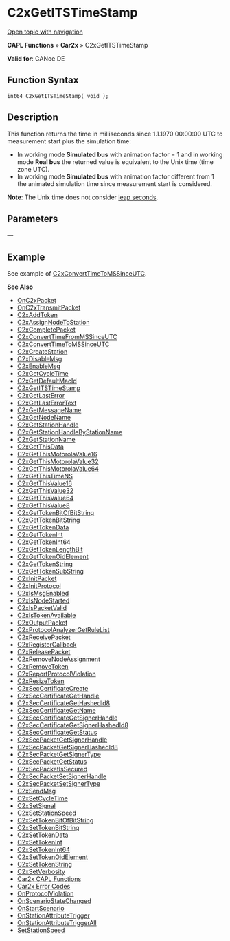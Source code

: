 # C2xGetITSTimeStamp

[Open topic with navigation](../../../../../CANoeDEFamily.htm#Topics/CAPLFunctions/Car2x/Functions/CAPLfunctionC2xGetITSTimeStamp.md)

**CAPL Functions** » **Car2x** » C2xGetITSTimeStamp

**Valid for**: CANoe DE

## Function Syntax

```plaintext
int64 C2xGetITSTimeStamp( void );
```

## Description

This function returns the time in milliseconds since 1.1.1970 00:00:00 UTC to measurement start plus the simulation time:

- In working mode **Simulated bus** with animation factor = 1 and in working mode **Real bus** the returned value is equivalent to the Unix time (time zone UTC).
- In working mode **Simulated bus** with animation factor different from 1 the animated simulation time since measurement start is considered.

**Note**: The Unix time does not consider [leap seconds](../../../CANoeCANalyzer/Car2x/Hardware/c2xLeapSeconds.md).

## Parameters

—

## Example

See example of [C2xConvertTimeToMSSinceUTC](CAPLfunctionC2xConvertTimeToMSSinceUTC.md).

**See Also**

- [OnC2xPacket](../Callbacks/CAPLfunctionC2xOnC2xPacket.md#aanchor23975)
- [OnC2xTransmitPacket](../Callbacks/CAPLfunctionC2xOnC2xTransmitPacket.md#aanchor26889)
- [C2xAddToken](CAPLfunctionC2xAddToken.md#aanchor432)
- [C2xAssignNodeToStation](CAPLfunctionC2xAssignNodeToStation.md#aanchor31711)
- [C2xCompletePacket](CAPLfunctionC2xCompletePacket.md#aanchor17662)
- [C2xConvertTimeFromMSSinceUTC](CAPLfunctionC2xConvertTimeFromMSSinceUTC.md#aanchor11472)
- [C2xConvertTimeToMSSinceUTC](CAPLfunctionC2xConvertTimeToMSSinceUTC.md#aanchor26867)
- [C2xCreateStation](CAPLfunctionC2xCreateStation.md#aanchor5846)
- [C2xDisableMsg](CAPLfunctionC2xDisableMsg.md#aanchor28570)
- [C2xEnableMsg](CAPLfunctionC2xEnableMsg.md#aanchor1395)
- [C2xGetCycleTime](CAPLfunctionC2xGetCycleTime.md#aanchor30852)
- [C2xGetDefaultMacId](CAPLfunctionC2xGetDefaultMacId.md#aanchor31770)
- [C2xGetITSTimeStamp](#aanchor24425)
- [C2xGetLastError](CAPLfunctionC2xGetLastError.md#aanchor26849)
- [C2xGetLastErrorText](CAPLfunctionC2xGetLastErrorText.md#aanchor11927)
- [C2xGetMessageName](CAPLfunctionC2xGetMessageName.md#aanchor21385)
- [C2xGetNodeName](CAPLfunctionC2xGetNodeName.md#aanchor21077)
- [C2xGetStationHandle](CAPLfunctionC2xGetStationHandle.md#aanchor13289)
- [C2xGetStationHandleByStationName](CAPLfunctionC2xGetStationHandleByStationName.md#aanchor22716)
- [C2xGetStationName](CAPLfunctionC2xGetStationName.md#aanchor17724)
- [C2xGetThisData](CAPLfunctionC2xGetThisData.md#aanchor31214)
- [C2xGetThisMotorolaValue16](CAPLfunctionC2xGetThisMotorolaValue16.md#aanchor23999)
- [C2xGetThisMotorolaValue32](CAPLfunctionC2xGetThisMotorolaValue32.md#aanchor19990)
- [C2xGetThisMotorolaValue64](CAPLfunctionC2xGetThisMotorolaValue64.md#aanchor28428)
- [C2xGetThisTimeNS](CAPLfunctionC2xGetThisTimeNS.md#aanchor14481)
- [C2xGetThisValue16](CAPLfunctionC2xGetThisValue16.md#aanchor22593)
- [C2xGetThisValue32](CAPLfunctionC2xGetThisValue32.md#aanchor7857)
- [C2xGetThisValue64](CAPLfunctionC2xGetThisValue64.md#aanchor18307)
- [C2xGetThisValue8](CAPLfunctionC2xGetThisValue8.md#aanchor25439)
- [C2xGetTokenBitOfBitString](CAPLfunctionC2xGetTokenBitOfBitString.md#aanchor13514)
- [C2xGetTokenBitString](CAPLfunctionC2xGetTokenBitString.md#aanchor6435)
- [C2xGetTokenData](CAPLfunctionC2xGetTokenData.md#aanchor9567)
- [C2xGetTokenInt](CAPLfunctionC2xGetTokenInt.md#aanchor5591)
- [C2xGetTokenInt64](CAPLfunctionC2xGetTokenInt64.md#aanchor21630)
- [C2xGetTokenLengthBit](CAPLfunctionC2xGetTokenLengthBit.md#aanchor28400)
- [C2xGetTokenOidElement](CAPLfunctionC2xGetTokenOidElement.md#aanchor21791)
- [C2xGetTokenString](CAPLfunctionC2xGetTokenString.md#aanchor30208)
- [C2xGetTokenSubString](CAPLfunctionC2xGetTokenSubString.md#aanchor31078)
- [C2xInitPacket](CAPLfunctionC2xInitPacket.md#aanchor22422)
- [C2xInitProtocol](CAPLfunctionC2xInitProtocol.md#aanchor11096)
- [C2xIsMsgEnabled](CAPLfunctionC2xIsMsgEnabled.md#aanchor597)
- [C2xIsNodeStarted](CAPLfunctionC2xIsNodeStarted.md#aanchor10424)
- [C2xIsPacketValid](CAPLfunctionC2xIsPacketValid.md#aanchor11613)
- [C2xIsTokenAvailable](CAPLfunctionC2xIsTokenAvailable.md#aanchor30372)
- [C2xOutputPacket](CAPLfunctionC2xOutputPacket.md#aanchor24725)
- [C2xProtocolAnalyzerGetRuleList](CAPLfunctionC2xProtocolAnalyzerGetRuleList.md#aanchor19353)
- [C2xReceivePacket](CAPLfunctionC2xReceivePacket.md#aanchor8450)
- [C2xRegisterCallback](CAPLfunctionC2xRegisterCallback.md#aanchor19511)
- [C2xReleasePacket](CAPLfunctionC2xReleasePacket.md#aanchor12868)
- [C2xRemoveNodeAssignment](CAPLfunctionC2xRemoveNodeAssignment.md#aanchor4504)
- [C2xRemoveToken](CAPLfunctionC2xRemoveToken.md#aanchor25632)
- [C2xReportProtocolViolation](CAPLfunctionC2xReportProtocolViolation.md#aanchor25704)
- [C2xResizeToken](CAPLfunctionC2xResizeToken.md#aanchor26129)
- [C2xSecCertificateCreate](CAPLfunctionC2xSecCertificateCreate.md#aanchor32074)
- [C2xSecCertificateGetHandle](CAPLfunctionC2xSecCertificateGetHandle.md#aanchor20814)
- [C2xSecCertificateGetHashedId8](CAPLfunctionC2xSecCertificateGetHashedId8.md#aanchor27158)
- [C2xSecCertificateGetName](CAPLfunctionC2xSecCertificateGetName.md#aanchor18699)
- [C2xSecCertificateGetSignerHandle](CAPLfunctionC2xSecCertificateGetSignerHandle.md#aanchor21154)
- [C2xSecCertificateGetSignerHashedId8](CAPLfunctionC2xSecCertificateGetSignerHashedId8.md#aanchor29936)
- [C2xSecCertificateGetStatus](CAPLfunctionC2xSecCertificateGetStatus.md#aanchor30775)
- [C2xSecPacketGetSignerHandle](CAPLfunctionC2xSecPacketGetSignerHandle.md#aanchor21036)
- [C2xSecPacketGetSignerHashedId8](CAPLfunctionC2xSecPacketGetSignerHashedId8.md#aanchor19963)
- [C2xSecPacketGetSignerType](CAPLfunctionC2xSecPacketGetSignerType.md#aanchor4292)
- [C2xSecPacketGetStatus](CAPLfunctionC2xSecPacketGetStatus.md#aanchor28304)
- [C2xSecPacketIsSecured](CAPLfunctionC2xSecPacketIsSecured.md#aanchor27826)
- [C2xSecPacketSetSignerHandle](CAPLfunctionC2xSecPacketSetSignerHandle.md#aanchor22383)
- [C2xSecPacketSetSignerType](CAPLfunctionC2xSecPacketSetSignerType.md#aanchor21150)
- [C2xSendMsg](CAPLfunctionC2xSendMsg.md#aanchor30827)
- [C2xSetCycleTime](CAPLfunctionC2xSetCycleTime.md#aanchor28094)
- [C2xSetSignal](CAPLfunctionC2xSetSignal.md#aanchor20968)
- [C2xSetStationSpeed](CAPLfunctionC2xSetStationSpeed.md#aanchor884)
- [C2xSetTokenBitOfBitString](CAPLfunctionC2xSetTokenBitOfBitString.md#aanchor21862)
- [C2xSetTokenBitString](CAPLfunctionC2xSetTokenBitString.md#aanchor22512)
- [C2xSetTokenData](CAPLfunctionC2xSetTokenData.md#aanchor19091)
- [C2xSetTokenInt](CAPLfunctionC2xSetTokenInt.md#aanchor24395)
- [C2xSetTokenInt64](CAPLfunctionC2xSetTokenInt64.md#aanchor5169)
- [C2xSetTokenOidElement](CAPLfunctionC2xSetTokenOidElement.md#aanchor26790)
- [C2xSetTokenString](CAPLfunctionC2xSetTokenString.md#aanchor13042)
- [C2xSetVerbosity](CAPLfunctionC2xSetVerbosity.md#aanchor18792)
- [Car2x CAPL Functions](../CAPLfunctionsCar2xOverview.md#aanchor7431)
- [Car2x Error Codes](../CAPLfunctionsCar2xErrorCodes.md#aanchor16978)
- [OnProtocolViolation](../Callbacks/CAPLfunctionC2xOnProtocolViolation.md#aanchor27621)
- [OnScenarioStateChanged](../Callbacks/CAPLfunctionC2xOnScenarioStateChanged.md#aanchor16247)
- [OnStartScenario](../Callbacks/CAPLfunctionC2xOnStartScenario.md#aanchor4225)
- [OnStationAttributeTrigger](../Callbacks/CAPLfunctionC2xOnStationAttributeTrigger.md#aanchor28915)
- [OnStationAttributeTriggerAll](../Callbacks/CAPLfunctionC2xOnStationAttributeTriggerAll.md#aanchor21716)
- [SetStationSpeed](../../ADAS/Functions/CAPLfunctionSetStationSpeed.md#aanchor28451)
